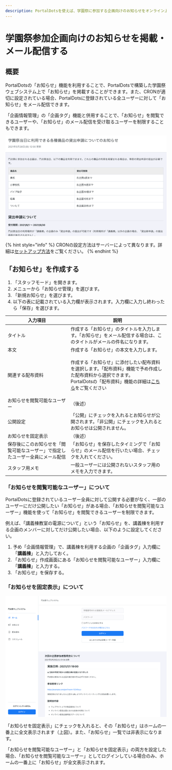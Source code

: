 ```yaml
---
description: PortalDotsを使えば、学園祭に参加する企画向けのお知らせをオンライン上で掲載したり、メール配信したりすることができます。
---
```


# 学園祭参加企画向けのお知らせを掲載・メール配信する

## 概要 <a href="#gai-yao" id="gai-yao"></a>

PortalDotsの「お知らせ」機能を利用することで、PortalDotsで構築した学園祭ウェブシステム上で「お知らせ」を掲載することができます。また、CRONが適切に設定されている場合、PortalDotsに登録されている全ユーザーに対して「お知らせ」をメール配信できます。

「企画情報管理」の「企画タグ」機能と併用することで、「お知らせ」を閲覧できるユーザーや、「お知らせ」のメール配信を受け取るユーザーを制限することもできます。

![PortalDotsに掲載できるお知らせの一例](<../.gitbook/assets/image (3).png>)

{% hint style="info" %}
CRONの設定方法はサーバーによって異なります。詳細は[セットアップ方法](../setup/install/)をご覧ください。
{% endhint %}

## 「お知らせ」を作成する <a href="#orasewosuru" id="orasewosuru"></a>

1. 「スタッフモード」を開きます。
2. メニューから「お知らせ管理」を選びます。
3. 「新規お知らせ」を選びます。
4. 以下の表に記載されている入力欄が表示されます。入力欄に入力し終わったら「保存」を選びます。

| 入力項目                                    | 説明                                                                                                                             |
| --------------------------------------- | ------------------------------------------------------------------------------------------------------------------------------ |
| タイトル                                    | 作成する「お知らせ」のタイトルを入力します。「お知らせ」をメール配信する場合は、このタイトルがメールの件名になります。                                                                    |
| 本文                                      | 作成する「お知らせ」の本文を入力します。                                                                                                           |
| 関連する配布資料                                | <p>作成する「お知らせ」に添付したい配布資料を選択します。「配布資料」機能で予め作成した配布資料から選択できます。<br>PortalDotsの「配布資料」機能の詳細は<a href="documents.md">こちら</a>をご覧ください</p> |
| お知らせを閲覧可能なユーザー                          | （後述）                                                                                                                           |
| 公開設定                                    | 「公開」にチェックを入れるとお知らせが公開されます。「非公開」にチェックを入れるとお知らせは公開されません。                                                                         |
| お知らせを固定表示                               | （後述）                                                                                                                           |
| 保存後にこのお知らせを「閲覧可能なユーザー」で指定したユーザー全員にメール配信 | 「お知らせ」を保存したタイミングで「お知らせ」のメール配信を行いたい場合、チェックを入れてください。                                                                             |
| スタッフ用メモ                                 | 一般ユーザーには公開されないスタッフ用のメモを入力できます。                                                                                                 |

### 「お知らせを閲覧可能なユーザー」について <a href="#orasewonayznitsuite" id="orasewonayznitsuite"></a>

PortalDotsに登録されているユーザー全員に対して公開する必要がなく、一部のユーザーにだけ公開したい「お知らせ」がある場合、「お知らせを閲覧可能なユーザー」機能を使って「お知らせ」を閲覧できるユーザーを制限できます。

例えば、「講義棟教室の電源について」という「お知らせ」を、講義棟を利用する企画のメンバーに対してだけ公開したい場合、以下のように設定してください。

1. 予め「企画情報管理」で、講義棟を利用する企画の「企画タグ」入力欄に「**講義棟**」と入力しておく。
2. 「お知らせ」作成画面にある「お知らせを閲覧可能なユーザー」入力欄に「**講義棟**」と入力する。
3. 「お知らせ」を保存する。

### 「お知らせを固定表示」について <a href="#orasewonitsuite" id="orasewonitsuite"></a>

![PortalDotsのホーム画面に固定表示したお知らせ](<../.gitbook/assets/image (7).png>)

「お知らせを固定表示」にチェックを入れると、その「お知らせ」はホームの一番上に全文表示されます（上図）。また、「お知らせ」一覧では非表示になります。

「お知らせを閲覧可能なユーザー」と「お知らせを固定表示」の両方を設定した場合、「お知らせを閲覧可能なユーザー」としてログインしている場合のみ、ホームの一番上に「お知らせ」が全文表示されます。

